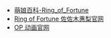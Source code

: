 - [萌娘百科-Ring_of_Fortune](https://zh.moegirl.org.cn/Ring_of_Fortune)
- [Ring of Fortune 佐佐木惠梨官网](https://erisasaki.net/post/112113965013/tv-op-ring-of)
- [OP 动画官网](https://www.plastic-memories.jp/music/op.html)
